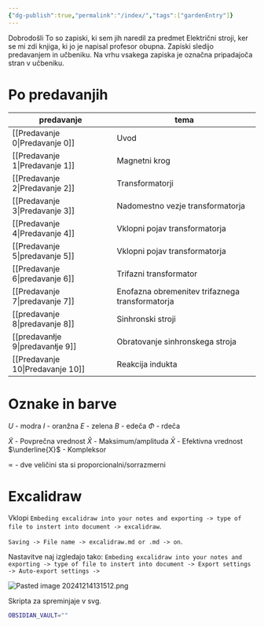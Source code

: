 ```yaml
---
{"dg-publish":true,"permalink":"/index/","tags":["gardenEntry"]}
---
```


Dobrodošli
To so zapiski, ki sem jih naredil za predmet Električni stroji, ker se mi zdi knjiga, ki jo je napisal profesor obupna. Zapiski sledijo predavanjem in učbeniku. Na vrhu vsakega zapiska je označna pripadajoča stran v učbeniku.

# Po predavanjih

| predavanje        | tema                                            |
| ----------------- | ----------------------------------------------- |
| [[Predavanje 0\|Predavanje 0]]  | Uvod                                            |
| [[Predavanje 1\|Predavanje 1]]  | Magnetni krog                                   |
| [[Predavanje 2\|Predavanje 2]]  | Transformatorji                                 |
| [[Predavanje 3\|Predavanje 3]]  | Nadomestno vezje transformatorja                |
| [[Predavanje 4\|Predavanje 4]]  | Vklopni pojav transformatorja                   |
| [[Predavanje 5\|predavanje 5]]  | Vklopni pojav transformatorja                   |
| [[Predavanje 6\|predavanje 6]]  | Trifazni transformator                          |
| [[Predavanje 7\|predavanje 7]]  | Enofazna obremenitev trifaznega transformatorja |
| [[predavanje 8\|predavanje 8]]  | Sinhronski stroji                               |
| [[predavanłje 9\|predavanłje 9]] | Obratovanje sinhronskega stroja                 |
| [[Predavanje 10\|Predavanje 10]] | Reakcija indukta                                |






# Oznake in barve
$U$ - modra
$I$ - oranžna
$E$ - zelena
$B$ - edeča
$\Phi$ - rdeča

$\tilde{X}$ - Povprečna vrednost
$\hat{X}$ - Maksimum/amplituda
$\bar{X}$ - Efektivna vrednost
$\underline{X}$ - Kompleksor

$\propto$ - dve veličini sta si proporcionalni/sorrazmerni

# Excalidraw
Vklopi `Embeding excalidraw into your notes and exporting -> type of file to instert into document -> excalidraw`.

`Saving -> File name -> excalidraw.md or .md -> on`.

Nastavitve naj izgledajo tako: `Embeding excalidraw into your notes and exporting -> type of file to instert into document -> Export settings -> Auto-export settings -> `

![Pasted image 20241214131512.png](/img/user/Excalidraw/Pasted%20image%2020241214131512.png)

Skripta za spreminjaje v svg.
```bash
OBSIDIAN_VAULT=""

```
